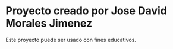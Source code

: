 # Proyecto creado por Jose David Morales Jimenez

Este proyecto puede ser usado con fines educativos.
